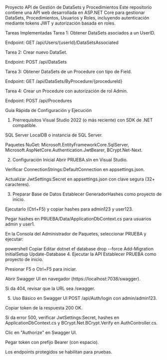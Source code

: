 Proyecto API de Gestión de DataSets y Procedimientos
Este repositorio contiene una API web desarrollada en ASP.NET Core para gestionar DataSets, Procedimientos, Usuarios y Roles, incluyendo autenticación mediante tokens JWT y autorización basada en roles.

Tareas Implementadas
Tarea 1: Obtener DataSets asociados a un UserID.

Endpoint: GET /api/Users/{userId}/DataSetsAssociated

Tarea 2: Crear nuevo DataSet.

Endpoint: POST /api/DataSets

Tarea 3: Obtener DataSets de un Procedure con tipo de Field.

Endpoint: GET /api/DataSets/ByProcedure/{procedureId}

Tarea 4: Crear un Procedure con autorización de rol Admin.

Endpoint: POST /api/Procedures

Guía Rápida de Configuración y Ejecución
1. Prerrequisitos
Visual Studio 2022 (o más reciente) con SDK de .NET compatible.

SQL Server LocalDB o instancia de SQL Server.

Paquetes NuGet: Microsoft.EntityFrameworkCore.SqlServer, Microsoft.AspNetCore.Authentication.JwtBearer, BCrypt.Net-Next.

2. Configuración Inicial
Abrir PRUEBA.sln en Visual Studio.

Verificar ConnectionStrings:DefaultConnection en appsettings.json.

Actualizar JwtSettings:Secret en appsettings.json con clave segura (32+ caracteres).

3. Preparar Base de Datos
Establecer GeneradorHashes como proyecto de inicio.

Ejecutarlo (Ctrl+F5) y copiar hashes para admin123 y user123.

Pegar hashes en PRUEBA/Data/ApplicationDbContext.cs para usuarios admin y user1.

En la Consola del Administrador de Paquetes, seleccionar PRUEBA y ejecutar:

powershell
Copiar
Editar
dotnet ef database drop --force
Add-Migration InitialSetup
Update-Database
4. Ejecutar la API
Establecer PRUEBA como proyecto de inicio.

Presionar F5 o Ctrl+F5 para iniciar.

Abrir Swagger UI en navegador (https://localhost:7038/swagger).

Si da 404, revisar que la URL sea /swagger.

5. Uso Básico en Swagger UI
POST /api/Auth/login con admin/admin123.

Copiar token de la respuesta 200 OK.

Si da error 500, verificar JwtSettings:Secret, hashes en ApplicationDbContext.cs y BCrypt.Net.BCrypt.Verify en AuthController.cs.

Clic en "Authorize" en Swagger UI.

Pegar token con prefijo Bearer (con espacio).

Los endpoints protegidos se habilitan para pruebas.
